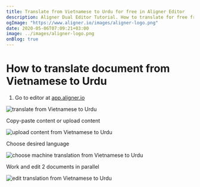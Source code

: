 ```yaml
---
title: Translate from Vietnamese to Urdu for free in Aligner Editor
description: Aligner Dual Editor Tutorial. How to translate for free from Vietnamese to Urdu. Aligner is multilingual document management platform. 
ogImage: "https://www.aligner.io/images/aligner-logo.png"
date: 2020-05-06T07:09:21+03:00
image: ../images/aligner-logo.png
onBlog: true
---
```


# How to translate document from Vietnamese to Urdu

1. Go to editor at [app.aligner.io](https://app.aligner.io "Aligner App web page")

![translate from Vietnamese to Urdu](../aligner-blank-editor.png "translate from Vietnamese to Urdu")

Copy-paste content or upload content

![upload content from Vietnamese to Urdu](../aligner-uploaded-document.png "upload content from Vietnamese to Urdu")

Choose desired language

![choose machine translation from Vietnamese to Urdu](../aligner-language-dropdown.png "choose machine translation from Vietnamese to Urdu")

Work and edit 2 documents in parallel

![edit translation from Vietnamese to Urdu](../aligner-double-sitded-editor.png "edit translation from Vietnamese to Urdu")

